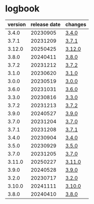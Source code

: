 # logbook	


|version|release date|changes|
|---|---|---|
|3.4.0|20230905|[3.4.0](./3.4.0-20230905.md)|
|3.7.1|20231209|[3.7.1](./3.7.1-20231209.md)|
|3.12.0|20250425|[3.12.0](./3.12.0-20250425.md)|
|3.8.0|20240411|[3.8.0](./3.8.0-20240411.md)|
|3.7.2|20231212|[3.7.2](./3.7.2-20231212.md)|
|3.1.0|20230620|[3.1.0](./3.1.0-20230620.md)|
|3.0.0|20230519|[3.0.0](./3.0.0-20230519.md)|
|3.6.0|20231031|[3.6.0](./3.6.0-20231031.md)|
|3.3.0|20230816|[3.3.0](./3.3.0-20230816.md)|
|3.7.2|20231213|[3.7.2](./3.7.2-20231213.md)|
|3.9.0|20240527|[3.9.0](./3.9.0-20240527.md)|
|3.7.0|20231204|[3.7.0](./3.7.0-20231204.md)|
|3.7.1|20231208|[3.7.1](./3.7.1-20231208.md)|
|3.4.0|20230904|[3.4.0](./3.4.0-20230904.md)|
|3.5.0|20230929|[3.5.0](./3.5.0-20230929.md)|
|3.7.0|20231205|[3.7.0](./3.7.0-20231205.md)|
|3.11.0|20250227|[3.11.0](./3.11.0-20250227.md)|
|3.9.0|20240528|[3.9.0](./3.9.0-20240528.md)|
|3.2.0|20230717|[3.2.0](./3.2.0-20230717.md)|
|3.10.0|20241111|[3.10.0](./3.10.0-20241111.md)|
|3.8.0|20240410|[3.8.0](./3.8.0-20240410.md)|
